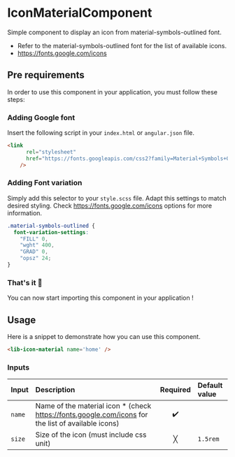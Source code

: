 # IconMaterialComponent

Simple component to display an icon from material-symbols-outlined font.

* Refer to the material-symbols-outlined font for the list of available icons.
* <https://fonts.google.com/icons>

## Pre requirements

In order to use this component in your application, you must follow these steps:

### Adding Google font

Insert the following script in your `index.html` or `angular.json` file.

```html
<link
      rel="stylesheet"
      href="https://fonts.googleapis.com/css2?family=Material+Symbols+Outlined:opsz,wght,FILL,GRAD@20..48,100..700,0..1,-50..200"
    />
```

### Adding Font variation

Simply add this selector to your `style.scss` file. Adapt this settings to match desired styling. Check <https://fonts.google.com/icons> options for more information.

```css
.material-symbols-outlined {
  font-variation-settings:
    "FILL" 0,
    "wght" 400,
    "GRAD" 0,
    "opsz" 24;
}
```

### That's it 🎉

You can now start importing this component in your application !

## Usage

Here is a snippet to demonstrate how you can use this component.

```html
<lib-icon-material name='home' />
```

### Inputs

| Input | Description | Required | Default value |
|:---------|:--------------------------|:---:|:---|
|`name`| Name of the material icon * (check <https://fonts.google.com/icons> for the list of available icons) | ✔️ | |
|`size`| Size of the icon (must include css unit)| ╳ | `1.5rem` |

